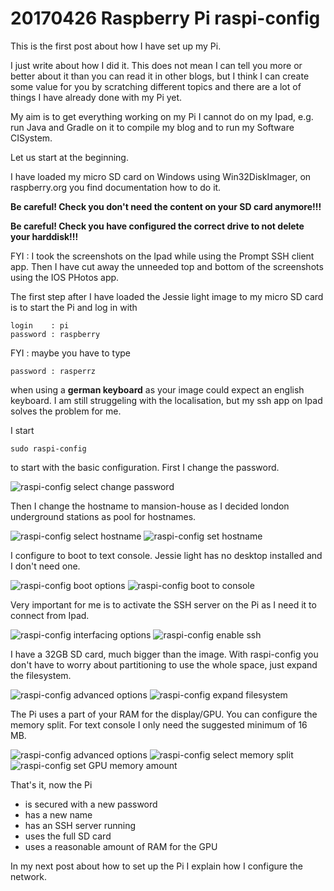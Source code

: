 # 20170426 Raspberry Pi raspi-config

This is the first post about how I have set up my Pi.

I just write about how I did it. This does not mean I can tell you more or better about it than you can read it in other blogs, but I think I can create some value for you by scratching different topics and there are a lot of things I have already done with my Pi yet.

My aim is to get everything working on my Pi I cannot do on my Ipad, e.g. run Java and Gradle on it to compile my blog and to run my Software CISystem.

Let us start at the beginning.

I have loaded my micro SD card on Windows using Win32DiskImager, on raspberry.org you find documentation how to do it.

<b>Be careful! Check you don't need the content on your SD card anymore!!!</b>

<b>Be careful! Check you have configured the correct drive to not delete your harddisk!!!</b>

FYI : I took the screenshots on the Ipad while using the Prompt SSH client app. Then I have cut away the unneeded top and bottom of the screenshots using the IOS PHotos app.

The first step after I have loaded the Jessie light image to my micro SD card is to start the Pi and log in with

    login    : pi
    password : raspberry

FYI : maybe you have to type

    password : rasperrz

when using a <b>german keyboard</b> as your image could expect an english keyboard. I am still struggeling with the localisation, but my ssh app on Ipad solves the problem for me.

I start

    sudo raspi-config

to start with the basic configuration. First I change the password.

<img class="centered" src="pic/raspiconfigchangepassword1.jpeg" alt="raspi-config select change password">

Then I change the hostname to mansion-house as I decided london underground stations as pool for hostnames.

<img class="centered" src="pic/raspiconfighostname1.jpeg" alt="raspi-config select hostname">

<img class="centered" src="pic/raspiconfighostname3.jpeg" alt="raspi-config set hostname">

I configure to boot to text console. Jessie light has no desktop installed and I don't need one.

<img class="centered" src="pic/raspiconfigbootoptions.jpeg" alt="raspi-config boot options">

<img class="centered" src="pic/raspiconfigb1console.jpeg" alt="raspi-config boot to console">

Very important for me is to activate the SSH server on the Pi as I need it to connect from Ipad.

<img class="centered" src="pic/raspiconfiginterfacingoptions1.jpeg" alt="raspi-config interfacing options">

<img class="centered" src="pic/raspiconfigp2ssh.jpeg" alt="raspi-config enable ssh">

I have a 32GB SD card, much bigger than the image. With raspi-config you don't have to worry about partitioning to use the whole space, just expand the filesystem.

<img class="centered" src="pic/raspiconfigadvancedoptions.jpeg" alt="raspi-config advanced options">

<img class="centered" src="pic/raspiconfiga1expandfilesystem.jpeg" alt="raspi-config expand filesystem">

The Pi uses a part of your RAM for the display/GPU. You can configure the memory split. For text console I only need the suggested minimum of 16 MB.

<img class="centered" src="pic/raspiconfigadvancedoptions.jpeg" alt="raspi-config advanced options">

<img class="centered" src="pic/raspiconfiga3memorysplit.jpeg" alt="raspi-config select memory split">

<img class="centered" src="pic/raspiconfiga3memorysplit2.jpeg" alt="raspi-config set GPU memory amount">


That's it, now the Pi

* is secured with a new password
* has a new name
* has an SSH server running
* uses the full SD card
* uses a reasonable amount of RAM for the GPU

In my next post about how to set up the Pi I explain how I configure the network.
